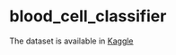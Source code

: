 # blood_cell_classifier

The dataset is available in [Kaggle](https://www.kaggle.com/datasets/romainroure/blood-cells-4-classes-dataset)
